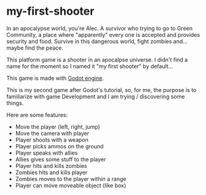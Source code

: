 # my-first-shooter

In an apocalypse world, you're Alec. A survivor who trying to go to Green Community, a place where "apparently" every one is accepted and provides security and food. Survive in this dangerous world, fight zombies and... maybe find the peace.

This platform game is a shooter in an apocalpse universe. I didn't find a name for the moment so I named it "my first shooter" by default...

This game is made with [Godot engine](https://godotengine.org/).

This is my second game after Godot's tutorial, so, for me, the purpose is to familiarize with game Development and I am trying / discovering some things. 

Here are some features:
 - Move the player (left, right, jump)
 - Move the camera with player
 - Player shoots with a weapon
 - Player picks ammos on the ground
 - Player speaks with allies
 - Allies gives some stuff to the player
 - Player hits and kills zombies
 - Zombies hits and kills player
 - Zombies moves to the player within a range
 - Player can move moveable object (like box)
